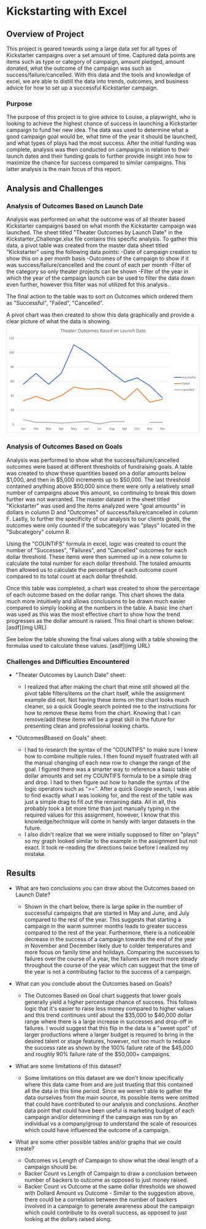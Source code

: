 # Kickstarting with Excel

## Overview of Project
This project is geared towards using a large data set for all types of Kickstarter campaigns over a set amount of time.  Captured data points are items such as type or category of campaign, amount pledged, amount donated, what the outcome of the campaign was such as success/failure/cancelled.  With this data and the tools and knowledge of excel, we are able to distill the data into trends, outcomes, and business advice for how to set up a successful Kickstarter campaign.

### Purpose
The purpose of this project is to give advice to Louise, a playwright, who is looking to achieve the highest chance of success in launching a Kickstarter campaign to fund her new idea.  The data was used to determine what a good campaign goal would be, what time of the year it should be launched, and what types of plays had the most success.  After the initial funding was complete, analysis was then conducted on campaigns in relation to their launch dates and their funding goals to further provide insight into how to maximize the chance for success compared to similar campaigns.  This latter analysis is the main focus of this report. 

## Analysis and Challenges

### Analysis of Outcomes Based on Launch Date
Analysis was performed on what the outcome was of all theater based Kickstarter campaigns based on what month the Kickstarter campaign was launched.  The sheet titled "Theater Outcomes by Launch Date" in the Kickstarter_Challenge.xlsx file contains this specific analysis.  To gather this data, a pivot table was created from the master data sheet titled "Kickstarter" using the following data points:
-Date of campaign creation to show this on a per month basis
-Outcomes of the campaign to show if it was success/failure/cancelled and the count of each per month
-Filter of the category so only theater projects can be shown
-Filter of the year in which the year of the campaign launch can be used to filter the data down even further, however this filter was not utilized fot this analysis.

The final action to the table was to sort on Outcomes which ordered them as "Successful", "Failed", "Cancelled".

A pivot chart was then created to show this data graphically and provide a clear picture of what the data is showing.
![Theater Outcomes Based on Launch Date](resources/Theater_Outcomes_vs_Launch.png) 


### Analysis of Outcomes Based on Goals
Analysis was performed to show what the success/failure/cancelled outcomes were based at different thresholds of fundraising goals.  A table was created to show these quantities based on a dollar amounts below $1,000, and then in $5,000 increments up to $50,000.  The last threshold contained anything above $50,000 since there were only a relatively small number of campaigns above this amount, so continuing to break this down further was not warranted.  The master dataset in the sheet titled "Kickstarter" was used and the items analyzed were "goal amounts" in dollars in column D and "Outcomes" of success/failure/cancelled in column F.  Lastly, to further the specificity of our analysis to our clients goals, the outcomes were only counted if the subcategory was "plays" located in the "Subcategory" column R.

Using the "COUNTIFS" formula in excel, logic was created to count the number of "Successes", "Failures", and "Cancelled" outcomes for each dollar threshold.  These items were then summed up in a new column to calculate the total number for each dollar threshold.  The totaled amounts then allowed us to calculate the percentage of each outcome count compared to its total count at each dollar threshold.

Once this table was completed, a chart was created to show the percentage of each outcome based on the dollar range.  This chart shows the data much more intuitively and allows conclusions to be drawn much easier compared to simply looking at the numbers in the table.  A basic line chart was used as this was the most effective chart to show how the trend progresses as the dollar amount is raised.  This final chart is shown below:
[asdf](img URL)

See below the table showing the final values along with a table showing the formulas used to calculate these values.
[asdf](img URL)

### Challenges and Difficulties Encountered

- "Theater Outcomes by Launch Date" sheet:
  - I realized that after making the chart that mine still showed all the pivot table filters/items on the chart itself, while the assignment example did not. Not having these items on the chart looks much cleaner, so a quick Google search pointed me to the instructions for how to remove these items from the chart.  Knowing that I can remove/add these items will be a great skill in the future for presenting clean and professional looking charts.

- "OutcomesBbased on Goals" sheet:
  - I had to research the syntax of the "COUNTIFS" to make sure I knew how to combine multiple rules.  I then found myself frustrated with all the manual changing of each new row to change the range of the goal.  I figured there was a smarter way to reference a basic table of dollar amounts and set my COUNTIFS formula to be a simple drag and drop.  I had to then figure out how to handle the syntax of the logic operators such as ">=".  After a quick Google search, I was able to find exactly what I was looking for, and the rest of the table was just a simple drag to fill out the remaining data.  All in all, this probably took a bit more time than just manually typing in the required values for this assignment, however, I know that this knowledge/technique will come in handy with larger datasets in the future.
  - I also didn't realize that we were initially supposed to filter on "plays" so my graph looked similar to the example in the assignment but not exact.  It took re-reading the directions twice before I realized my mistake.   

## Results

- What are two conclusions you can draw about the Outcomes based on Launch Date?
  - Shown in the chart below, there is large spike in the number of successful campaigns that are started in May and June, and July compared to the rest of the year.  This suggests that starting a campaign in the warm summer months leads to greater success compared to the rest of the year.  Furthermore, there is a noticeable decrease in the success of a campaign towards the end of the year in November and December likely due to colder temperatures and more focus on family time and holidays.  Comparing the successes to failures over the course of a year, the failures are much more steady throughout the course of the year which can suggest that the time of the year is not a contributing factor to the success of a campaign.   

- What can you conclude about the Outcomes based on Goals?
  - The Outcomes Based on Goal chart suggests that lower goals generally yield a higher percentage chance of success.  This follows logic that it's easier to raise less money compared to higher values and this trend continues until about the $35,000 to $40,000 dollar range where there is a large increase in successes and drop-off in failures.  I would suggest that this flip in the data is a "sweet spot" of larger productions where a larger budget is required to bring in the desired talent or stage features, however, not too much to reduce the success rate as shown by the 100% failure rate of the $45,000 and roughly 90% failure rate of the $50,000+ campaigns.    

- What are some limitations of this dataset?
  - Some limitations on this dataset are we don't know specifically where this data came from and are just trusting that this contained all the data in this time period.  Since we weren't able to gather the data ourselves from the main source, its possible items were omitted that could have contributed to our analysis and conclusions.  Another data point that could have been useful is marketing budget of each campaign and/or determining if the campaign was run by an individual vs a company/group to understand the scale of resources which could have influenced the outcome of a campaign.  

- What are some other possible tables and/or graphs that we could create?
  - Outcomes vs Length of Campaign to show what the ideal length of a campaign should be.
  - Backer Count vs Length of Campaign to draw a conclusion between number of backers to outcome as opposed to just money raised.  
  - Backer Count vs Outcome at the same dollar thresholds we showed with Dollard Amount vs Outcome  - Similar to the suggestion above, there could be a correlation between the number of backers involved in a campaign to generate awareness about the campaign which could contribute to its overall success, as opposed to just looking at the dollars raised along.



